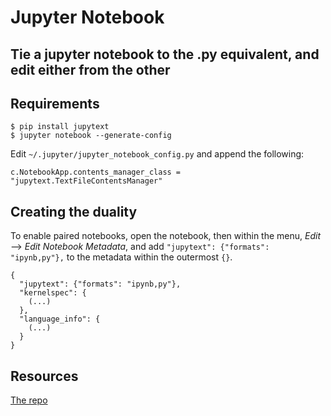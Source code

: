 # Jupyter Notebook

## Tie a jupyter notebook to the .py equivalent, and edit either from the other

## Requirements

```
$ pip install jupytext
$ jupyter notebook --generate-config
```

Edit `~/.jupyter/jupyter_notebook_config.py` and append the following:

```
c.NotebookApp.contents_manager_class = "jupytext.TextFileContentsManager"
```

## Creating the duality

To enable paired notebooks, open the notebook, then within the menu, _Edit_ --> _Edit Notebook Metadata_, and add `"jupytext": {"formats": "ipynb,py"},` to the metadata within the outermost `{}`.

```
{
  "jupytext": {"formats": "ipynb,py"},
  "kernelspec": {
    (...)
  },
  "language_info": {
    (...)
  }
}
```

## Resources

[The repo](https://github.com/mwouts/jupytext)
